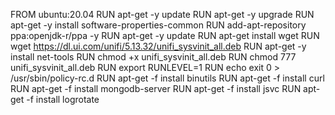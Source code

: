 FROM ubuntu:20.04
RUN apt-get -y update
RUN apt-get -y upgrade
RUN apt-get -y install software-properties-common 
RUN add-apt-repository ppa:openjdk-r/ppa -y 
RUN apt-get -y update 
RUN apt-get install wget
RUN wget https://dl.ui.com/unifi/5.13.32/unifi_sysvinit_all.deb
RUN apt-get -y install net-tools
RUN chmod +x unifi_sysvinit_all.deb
RUN chmod 777 unifi_sysvinit_all.deb
RUN export RUNLEVEL=1
RUN echo exit 0 > /usr/sbin/policy-rc.d
RUN apt-get -f install binutils
RUN apt-get -f install curl 
RUN apt-get -f install mongodb-server
RUN apt-get -f install jsvc
RUN apt-get -f install logrotate


